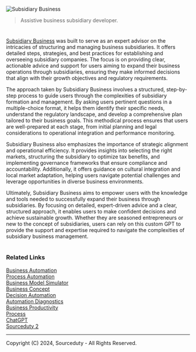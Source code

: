 ![Subsidiary Business](https://github.com/user-attachments/assets/7891edda-e8f5-4653-96c5-f7d5a0018899)

> Assistive business subsidiary developer.

#

[Subsidiary Business](https://chatgpt.com/g/g-4nWMxfCYr-subsidiary-business) was built to serve as an expert advisor on the intricacies of structuring and managing business subsidiaries. It offers detailed steps, strategies, and best practices for establishing and overseeing subsidiary companies. The focus is on providing clear, actionable advice and support for users aiming to expand their business operations through subsidiaries, ensuring they make informed decisions that align with their growth objectives and regulatory requirements.

The approach taken by Subsidiary Business involves a structured, step-by-step process to guide users through the complexities of subsidiary formation and management. By asking users pertinent questions in a multiple-choice format, it helps them identify their specific needs, understand the regulatory landscape, and develop a comprehensive plan tailored to their business goals. This methodical process ensures that users are well-prepared at each stage, from initial planning and legal considerations to operational integration and performance monitoring.

Subsidiary Business also emphasizes the importance of strategic alignment and operational efficiency. It provides insights into selecting the right markets, structuring the subsidiary to optimize tax benefits, and implementing governance frameworks that ensure compliance and accountability. Additionally, it offers guidance on cultural integration and local market adaptation, helping users navigate potential challenges and leverage opportunities in diverse business environments.

Ultimately, Subsidiary Business aims to empower users with the knowledge and tools needed to successfully expand their business through subsidiaries. By focusing on detailed, expert-driven advice and a clear, structured approach, it enables users to make confident decisions and achieve sustainable growth. Whether they are seasoned entrepreneurs or new to the concept of subsidiaries, users can rely on this custom GPT to provide the support and expertise required to navigate the complexities of subsidiary business management.

#
### Related Links

[Business Automation](https://github.com/sourceduty/Business_Automation)
<br>
[Process Automation](https://github.com/sourceduty/Process_Automation)
<br>
[Business Model Simulator](https://chat.openai.com/g/g-C8QfN0boj-business-model-simulator)
<br>
[Business Concept](https://chat.openai.com/g/g-Xm4w9hlF5-business-concept)
<br>
[Decision Automation](https://chat.openai.com/g/g-yu3DyIRMI-decision-automation)
<br>
[Automation Diagnostics](https://chat.openai.com/g/g-gWvEGpNAa-automation-diagnostics)
<br>
[Business Productivity](https://chat.openai.com/g/g-Uk4TTZFxs-business-productivity)
<br>
[Process](https://github.com/sourceduty/Process)
<br>
[ChatGPT](https://github.com/sourceduty/ChatGPT)
<br>
[Sourceduty 2](https://github.com/sourceduty/Sourceduty_2)

***
Copyright (C) 2024, Sourceduty - All Rights Reserved.
